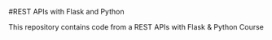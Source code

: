 #REST APIs with Flask and Python

This repository contains code from a REST APIs with Flask & Python Course
